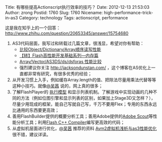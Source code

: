 Title: 有哪些提高Actionscript执行效率的技巧？
Date: 2012-12-13 21:53:03
Author: zrong
Postid: 1760
Slug: 1760
Nicename: high-performance-trick-in-as3
Category: technology
Tags: actionscript, performance

这是我在知乎上的一个回答：<http://www.zhihu.com/question/20653345/answer/15754680>

1. AS3代码层面，我写过和转载过几篇文章，很浅显，希望对你有帮助：
	-   [比较Object/Dictionary/Array顺序读写性能](http://zengrong.net/post/1284.htm)
	-   [【转】Flash高性能开发基础系列—内存篇](http://zengrong.net/post/1226.htm)
	-   [Array/Vector/AS3DS/ds/dsforas 性能比较](http://zengrong.net/post/1260.htm)
	-   强烈建议你关注 <http://jacksondunstan.com/> ，这个博客在AS优化上一直都非常有研究，有很多优秀的经验；
2. 从开发习惯上入手，例如缓存Array.length的值、把除法尽量用乘法代替等等这种小技巧。就像[@吴茜](http://zhihu.com/people/bonjour) 说的，网上真的很多；
3. 了解FlashPlayer的 [执行模型](http://zengrong.net/post/1365.htm) 和显示列表机制。了解游戏中实现动画的几种不同的方法（例如位图引擎和显示列表的区别，如果加上Stage3D又怎样？），尽量少用现成的框架，能自己写就自己写，千万不要用Flex；专用的东西永远比通用的东西要更高效；
4. 善用FlashBuilder提供的概要分析工具；善用Adobe提供的[Adobe Scout](http://gaming.adobe.com/technologies/scout/)等性能分析工具；利用[Flash C++ Compiler](http://gaming.adobe.com/technologies/flascc/)编写更高效的代码；
5. 从虚拟机层面进行优化，[@吴茜](http://zhihu.com/people/bonjour) 推荐的资料 [Avm2虚拟机浅析与as3性能优化](http://wenku.baidu.com/view/ede341fa700abb68a982fbed.html) 很不错，建议详读。
